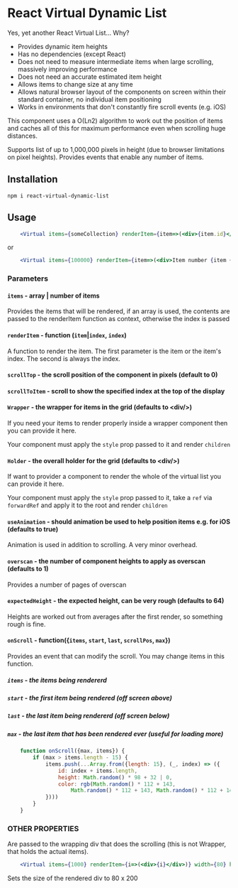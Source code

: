 # React Virtual Dynamic List

Yes, yet another React Virtual List... Why?

* Provides dynamic item heights
* Has no dependencies (except React)
* Does not need to measure intermediate items when large scrolling, massively improving performance
* Does not need an accurate estimated item height
* Allows items to change size at any time
* Allows natural browser layout of the components on screen within their standard container, no individual item positioning
* Works in environments that don't constantly fire scroll events (e.g. iOS)

This component uses a O(Ln2) algorithm to work out the position of items and caches all of this for maximum performance even when scrolling huge distances.

Supports list of up to 1,000,000 pixels in height (due to browser limitations on pixel heights).  Provides events that enable any number of items.

## Installation

`npm i react-virtual-dynamic-list`

## Usage

````jsx
    <Virtual items={someCollection} renderItem={item=>(<div>{item.id}</div>)}/>
````

or

````jsx
    <Virtual items={100000} renderItem={item=>(<div>Item number {item + 1}</div>)}/>
````


### Parameters

#### `items` - array | number of items

Provides the items that will be rendered, if an array is used, the contents are passed to the renderItem function
as context, otherwise the index is passed

#### `renderItem` - function (`item`|`index`, `index`) 

A function to render the item.  The first parameter is the item or the item's index.  The second is always the index.

#### `scrollTop` - the scroll position of the component in  pixels (default to 0)

#### `scrollToItem` - scroll to show the specified index at the top of the display

#### `Wrapper` - the wrapper for items in the grid (defaults to \<div/>)

If you need your items to render properly inside a wrapper component then you can provide it here.

Your component must apply the `style` prop passed to it and render `children`

#### `Holder` - the overall holder for the grid (defaults to \<div/>)

If want to provider a component to render the whole of the virtual list you can provide it here.

Your component must apply the `style` prop passed to it, take a `ref` via `forwardRef` and apply it to the root and render `children`


#### `useAnimation` - should animation be used to help position items e.g. for iOS (defaults to true)

Animation is used in addition to scrolling.  A very minor overhead.

#### `overscan` - the number of component heights to apply as overscan (defaults to 1)

Provides a number of pages of overscan

#### `expectedHeight` - the expected height, can be very rough (defaults to 64)

Heights are worked out from averages after the first render, so something rough is fine.

#### `onScroll` - function({`items`, `start`, `last`, `scrollPos`, `max`})

Provides an event that can modify the scroll.  You may change items in this function.

##### `items` - the items being rendererd
##### `start` - the first item being rendered (off screen above)
##### `last` - the last item being rendererd (off screen below)
##### `max` - the last item that has been rendered ever (useful for loading more)

````javascript 1.8
    function onScroll({max, items}) {
        if (max > items.length - 15) {
            items.push(...Array.from({length: 15}, (_, index) => ({
                id: index + items.length,
                height: Math.random() * 98 + 32 | 0,
                color: rgb(Math.random() * 112 + 143,
                    Math.random() * 112 + 143, Math.random() * 112 + 143)
            })))
        }
    }
````

### OTHER PROPERTIES

Are passed to the wrapping div that does the scrolling (this is not Wrapper, that holds the actual items).

````jsx
    <Virtual items={1000} renderItem={i=>(<div>{i}</div>)} width={80} height={200}/>
````

Sets the size of the rendered div to 80 x 200

